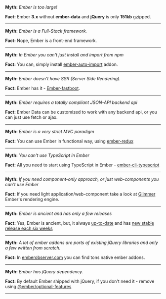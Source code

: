 
__Myth:__ _Ember is too large!_

__Fact:__  Ember __3.x__ without __ember-data__ and __jQuery__ is only __151kb__ gzipped.

---

__Myth:__ _Ember is a Full-Stack framework._

__Fact:__  Nope, Ember is a front-end framework.

---

__Myth:__ _In Ember you can't just install and import from npm_

__Fact:__  You can, simply install [ember-auto-import](https://github.com/ef4/ember-auto-import) addon.

---

__Myth:__ _Ember doesn't have SSR (Server Side Rendering)._

__Fact:__  Ember has it - [Ember-fastboot](https://www.ember-fastboot.com/).

---

__Myth:__ _Ember requires a totally compliant JSON-API backend api_

__Fact:__  Ember Data can be customized to work with any backend api, or you can just use fetch or ajax.

---

__Myth:__ _Ember is a very strict MVC paradigm_

__Fact:__  You can use Ember in functional way, using [ember-redux](https://ember-redux.com/)

---

__Myth:__ _You can't use TypeScript in Ember_

__Fact:__  All you need to start using TypeScript in Ember - [ember-cli-typescript](https://github.com/typed-ember/ember-cli-typescript)

---

__Myth:__ _If you need component-only approach, or just web-components you can't use Ember_

__Fact:__  If you need light application/web-component take a look at [Glimmer](https://try.glimmerjs.com/) Ember's rendering engine.

---

__Myth:__ _Ember is ancient and has only a few releases_

__Fact:__  Yes, Ember is ancient, but, it always [up-to-date](https://emberjs.github.io/rfcs/) and has [new stable release each six weeks](https://www.emberjs.com/blog/tags/releases.html)

---

__Myth:__ _A lot of ember addons are ports of existing jQuery libraries and only a few written from scratch._

__Fact:__ In [emberobserver.com](https://emberobserver.com/) you can find tons native ember addons.

---

__Myth:__ _Ember has jQuery dependency._

__Fact:__ By default Ember shipped with jQuery, if you don't need it - remove using [@ember/optional-features](https://github.com/emberjs/ember-optional-features)

---





